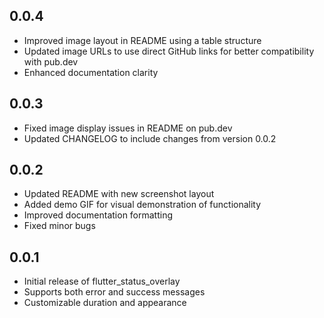 ## 0.0.4

* Improved image layout in README using a table structure
* Updated image URLs to use direct GitHub links for better compatibility with pub.dev
* Enhanced documentation clarity

## 0.0.3

* Fixed image display issues in README on pub.dev
* Updated CHANGELOG to include changes from version 0.0.2

## 0.0.2

* Updated README with new screenshot layout
* Added demo GIF for visual demonstration of functionality
* Improved documentation formatting
* Fixed minor bugs

## 0.0.1

* Initial release of flutter_status_overlay
* Supports both error and success messages
* Customizable duration and appearance
